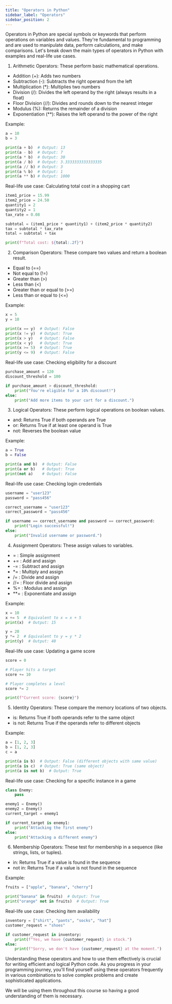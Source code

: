```yaml
---
title: "Operators in Python"
sidebar_label: "Operators"
sidebar_position: 2
---
```


Operators in Python are special symbols or keywords that perform operations on variables and values. They're fundamental to programming and are used to manipulate data, perform calculations, and make comparisons. Let's break down the main types of operators in Python with examples and real-life use cases.

1. Arithmetic Operators:
These perform basic mathematical operations.

- Addition (+): Adds two numbers
- Subtraction (-): Subtracts the right operand from the left
- Multiplication (*): Multiplies two numbers
- Division (/): Divides the left operand by the right (always results in a float)
- Floor Division (//): Divides and rounds down to the nearest integer
- Modulus (%): Returns the remainder of a division
- Exponentiation (**): Raises the left operand to the power of the right

Example:
```python
a = 10
b = 3

print(a + b)  # Output: 13
print(a - b)  # Output: 7
print(a * b)  # Output: 30
print(a / b)  # Output: 3.3333333333333335
print(a // b) # Output: 3
print(a % b)  # Output: 1
print(a ** b) # Output: 1000
```

Real-life use case: Calculating total cost in a shopping cart
```python
item1_price = 15.99
item2_price = 24.50
quantity1 = 2
quantity2 = 1
tax_rate = 0.08

subtotal = (item1_price * quantity1) + (item2_price * quantity2)
tax = subtotal * tax_rate
total = subtotal + tax

print(f"Total cost: ${total:.2f}")
```

2. Comparison Operators:
These compare two values and return a boolean result.

- Equal to (\==)
- Not equal to (!=)
- Greater than (>)
- Less than (\<)
- Greater than or equal to (>=)
- Less than or equal to (\<=)

Example:
```python
x = 5
y = 10

print(x == y)  # Output: False
print(x != y)  # Output: True
print(x > y)   # Output: False
print(x < y)   # Output: True
print(x >= 5)  # Output: True
print(y <= 9)  # Output: False
```

Real-life use case: Checking eligibility for a discount
```python
purchase_amount = 120
discount_threshold = 100

if purchase_amount > discount_threshold:
    print("You're eligible for a 10% discount!")
else:
    print("Add more items to your cart for a discount.")
```

3. Logical Operators:
These perform logical operations on boolean values.

- and: Returns True if both operands are True
- or: Returns True if at least one operand is True
- not: Reverses the boolean value

Example:
```python
a = True
b = False

print(a and b)  # Output: False
print(a or b)   # Output: True
print(not a)    # Output: False
```

Real-life use case: Checking login credentials
```python
username = "user123"
password = "pass456"

correct_username = "user123"
correct_password = "pass456"

if username == correct_username and password == correct_password:
    print("Login successful!")
else:
    print("Invalid username or password.")
```

4. Assignment Operators:
These assign values to variables.

- = : Simple assignment
- += : Add and assign
- -= : Subtract and assign
- *= : Multiply and assign
- /= : Divide and assign
- //= : Floor divide and assign
- %= : Modulus and assign
- **= : Exponentiate and assign

Example:
```python
x = 10
x += 5  # Equivalent to x = x + 5
print(x)  # Output: 15

y = 20
y *= 2  # Equivalent to y = y * 2
print(y)  # Output: 40
```

Real-life use case: Updating a game score
```python
score = 0

# Player hits a target
score += 10

# Player completes a level
score *= 2

print(f"Current score: {score}")
```

5. Identity Operators:
These compare the memory locations of two objects.

- is: Returns True if both operands refer to the same object
- is not: Returns True if the operands refer to different objects

Example:
```python
a = [1, 2, 3]
b = [1, 2, 3]
c = a

print(a is b)  # Output: False (different objects with same value)
print(a is c)  # Output: True (same object)
print(a is not b)  # Output: True
```

Real-life use case: Checking for a specific instance in a game
```python
class Enemy:
    pass

enemy1 = Enemy()
enemy2 = Enemy()
current_target = enemy1

if current_target is enemy1:
    print("Attacking the first enemy")
else:
    print("Attacking a different enemy")
```

6. Membership Operators:
These test for membership in a sequence (like strings, lists, or tuples).

- in: Returns True if a value is found in the sequence
- not in: Returns True if a value is not found in the sequence

Example:
```python
fruits = ["apple", "banana", "cherry"]

print("banana" in fruits)  # Output: True
print("orange" not in fruits)  # Output: True
```

Real-life use case: Checking item availability
```python
inventory = ["shirt", "pants", "socks", "hat"]
customer_request = "shoes"

if customer_request in inventory:
    print(f"Yes, we have {customer_request} in stock.")
else:
    print(f"Sorry, we don't have {customer_request} at the moment.")
```

Understanding these operators and how to use them effectively is crucial for writing efficient and logical Python code. As you progress in your programming journey, you'll find yourself using these operators frequently in various combinations to solve complex problems and create sophisticated applications. 

We will be using them throughout this course so having a good understanding of them is necessary.